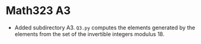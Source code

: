 # Math323 A3

- Added subdirectory A3. ```Q3.py``` computes the elements generated by the elements from the set of the invertible integers modulus 18.